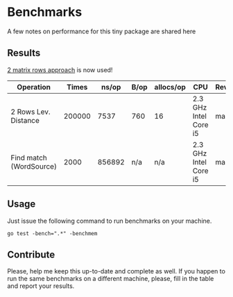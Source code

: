 # Benchmarks

A few notes on performance for this tiny package are shared here

Results
-------

[2 matrix rows approach](https://en.wikipedia.org/wiki/Levenshtein_distance#Iterative_with_two_matrix_rows) is now used!

Operation             |  Times | ns/op  | B/op   | allocs/op |       CPU              | Revision
----------------------|--------|--------|--------|-----------|------------------------|--------------
 2 Rows Lev. Distance | 200000 |  7537 | 760   |    16     |  2.3 GHz Intel Core i5 |     master
 Find match (WordSource) | 2000 | 856892 | n/a | n/a |  2.3 GHz Intel Core i5  | master

Usage
------

Just issue the following command to run benchmarks on your machine.

```shell
go test -bench=".*" -benchmem
```

Contribute
----------

Please, help me keep this up-to-date and complete as well. If you happen to run the same benchmarks on a different machine, please, fill in the table and report your results.
